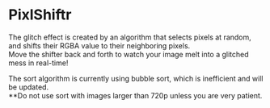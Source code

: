 # PixlShiftr

The glitch effect is created by an algorithm that selects pixels at random, and shifts their RGBA value to their neighboring pixels.  
Move the shifter back and forth to watch your image melt into a glitched mess in real-time!

The sort algorithm is currently using bubble sort, which is inefficient and will be updated.  
**Do not use sort with images larger than 720p unless you are very patient.
